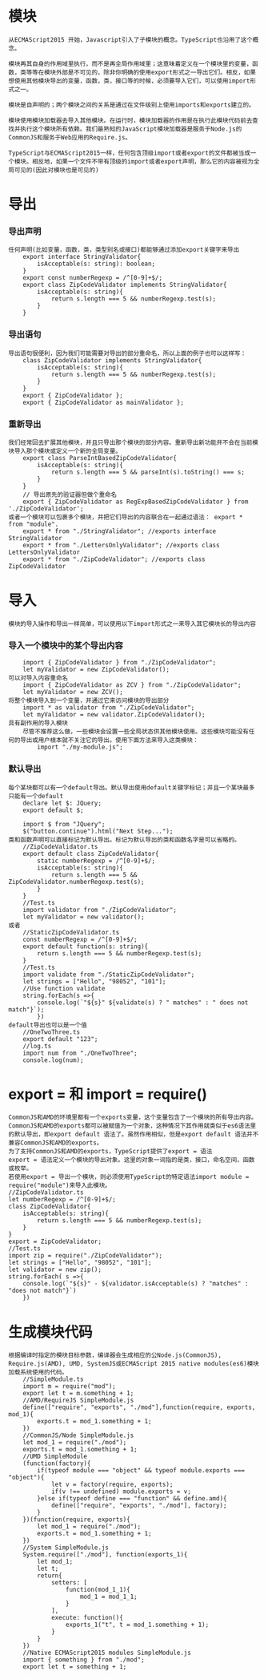 # 模块
    从ECMAScript2015 开始，Javascript引入了子模块的概念。TypeScript也沿用了这个概念。

    模块再其自身的作用域里执行，而不是再全局作用域里；这意味着定义在一个模块里的变量，函数，类等等在模块外部是不可见的，除非你明确的使用export形式之一导出它们。相反，如果想使用其他模块导出的变量，函数，类，接口等的时候，必须要导入它们，可以使用import形式之一。

    模块是自声明的；两个模块之间的关系是通过在文件级别上使用imports和exports建立的。

    模块使用模块加载器去导入其他模块。在运行时，模块加载器的作用是在执行此模块代码前去查找并执行这个模块所有依赖。我们最熟知的JavaScript模块加载器是服务于Node.js的CommonJS和服务于Web应用的Require.js。

    TypeScript与ECMAScript2015一样，任何包含顶级import或者export的文件都被当成一个模块。相反地，如果一个文件不带有顶级的import或者export声明，那么它的内容被视为全局可见的(因此对模块也是可见的)

# 导出
### 导出声明
    任何声明(比如变量，函数，类，类型别名或接口)都能够通过添加export关键字来导出
        export interface StringValidator{
            isAcceptable(s: string): boolean;
        }
        export const numberRegexp = /^[0-9]+$/;
        export class ZipCodeValidator implements StringValidator{
            isAcceptable(s: string){
                return s.length === 5 && numberRegexp.test(s);
            }
        }
### 导出语句
    导出语句很便利，因为我们可能需要对导出的部分重命名，所以上面的例子也可以这样写：
        class ZipCodeValidator implements StringValidator{
            isAcceptable(s: string){
                return s.length === 5 && numberRegexp.test(s);
            }
        }
        export { ZipCodeValidator };
        export { ZipCodeValidator as mainValidator };
### 重新导出
    我们经常回去扩展其他模块，并且只导出那个模块的部分内容。重新导出新功能并不会在当前模块导入那个模块或定义一个新的全局变量。
        export class ParseIntBasedZipCodeValidator{
            isAcceptable(s: string){
                return s.length === 5 && parseInt(s).toString() === s;
            }
        }
        // 导出原先的验证器但做个重命名
        export { ZipCodeValidator as RegExpBasedZipCodeValidator } from './ZipCodeValidator';
    或者一个模块可以包裹多个模块，并把它们导出的内容联合在一起通过语法： export * from "module".
        export * from "./StringValidator"; //exports interface StringValidator
        export * from "./LettersOnlyValidator"; //exports class LettersOnlyValidator
        export * from "./ZipCodeValidator"; //exports class ZipCodeValidator
# 导入
    模块的导入操作和导出一样简单，可以使用以下import形式之一来导入其它模块长的导出内容
### 导入一个模块中的某个导出内容
        import { ZipCodeValidator } from "./ZipCodeValidator";
        let myValidator = new ZipCodeValidator();
    可以对导入内容重命名
        import { ZipCodeValidator as ZCV } from "./ZipCodeValidator";
        let myValidator = new ZCV();
    将整个模块导入到一个变量，并通过它来访问模块的导出部分
        import * as validator from "./ZipCodeValidator";
        let myValidator = new validator.ZipCodeValidator();
    具有副作用的导入模块
        尽管不推荐这么做，一些模块会设置一些全局状态供其他模块使用。这些模块可能没有任何的导出或用户根本就不关注它的导出。使用下面方法来导入这类模块：
            import "./my-module.js";
### 默认导出
    每个某块都可以有一个default导出。默认导出使用default关键字标记；并且一个某块最多只能有一个default
        declare let $: JQuery;
        export default $;

        import $ from "JQuery";
        $("button.continue").html("Next Step...");
    类和函数声明可以直接标记为默认导出。标记为默认导出的类和函数名字是可以省略的。
        //ZipCodeValidator.ts
        export default class ZipCodeValidator{
            static numberRegexp = /^[0-9]+$/;
            isAcceptable(s: string){
                return s.length === 5 && ZipCodeValidator.numberRegexp.test(s);
            }
        }
        //Test.ts
        import validator from "./ZipCodeValidator";
        let myValidator = new validator();
    或者
        //StaticZipCodeValidator.ts
        const numberRegexp = /^[0-9]+$/;
        export default function(s: string){
            return s.length === 5 && numberRegexp.test(s);
        }
        //Test.ts
        import validate from "./StaticZipCodeValidator";
        let strings = ["Hello", "98052", "101"];
        //Use function validate
        string.forEach(s =>{
            console.log(`"${s}" ${validate(s) ? " matches" : " does not match"}`);
            })
    default导出也可以是一个值
        //OneTwoThree.ts
        export default "123";
        //log.ts
        import num from "./OneTwoThree";
        console.log(num);

# export = 和 import = require()
    CommonJS和AMD的环境里都有一个exports变量，这个变量包含了一个模块的所有导出内容。
    CommonJS和AMD的exports都可以被赋值为一个对象，这种情况下其作用就类似于es6语法里的默认导出，即export default 语法了。虽然作用相似，但是export default 语法并不兼容CommonJS和AMD的exports。
    为了支持CommonJS和AMD的exports，TypeScript提供了export = 语法
    export = 语法定义一个模块的导出对象。这里的对象一词指的是类，接口，命名空间，函数或枚举。
    若使用export = 导出一个模块，则必须使用TypeScript的特定语法import module = require("module")来导入此模块。
    //ZipCodeValidator.ts
    let numberRegexp = /^[0-9]+$/;
    class ZipCodeValidator{
        isAcceptable(s: string){
            return s.length === 5 && numberRegexp.test(s);
        }
    }
    export = ZipCodeValidator;
    //Test.ts
    import zip = require("./ZipCodeValidator");
    let strings = ["Hello", "98052", "101"];
    let validator = new zip();
    string.forEach( s =>{
        console.log(`"${s}" - ${validator.isAcceptable(s) ? "matches" : "does not match"}`)
        })

# 生成模块代码
    根据编译时指定的模块目标参数，编译器会生成相应的公Node.js(CommonJS), Require.js(AMD), UMD, SystemJS或ECMAScript 2015 native modules(es6)模块加载系统使用的代码。
        //SimpleModule.ts
        import m = require("mod");
        export let t = m.something + 1;
        //AMD/RequireJS SimpleModule.js
        define(["require", "exports", "./mod"],function(require, exports, mod_1){
            exports.t = mod_1.something + 1;
        })
        //CommonJS/Node SimpleModule.js
        let mod_1 = require("./mod");
        exports.t = mod_1.something + 1;
        //UMD SimpleModule
        (function(factory){
            if(typeof module === "object" && typeof module.exports === "object"){
                let v = factory(require, exports);
                if(v !== undefined) module.exports = v;
            }else if(typeof define === "function" && define.amd){
                define(["require", "exports", "./mod"], factory);
            }
        })(function(require, exports){
            let mod_1 = require("./mod");
            exports.t = mod_1.something + 1;
        })
        //System SimpleModule.js
        System.require(["./mod"], function(exports_1){
            let mod_1;
            let t;
            return{
                setters: [
                    function(mod_1_1){
                        mod_1 = mod_1_1;
                    }
                ],
                execute: function(){
                    exports_1("t", t = mod_1.something + 1);
                }
            }
        })
        //Native ECMAScript2015 modules SimpleModule.js
        import { something } from "./mod";
        export let t = something + 1;
